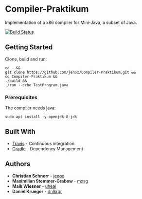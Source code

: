 # Compiler-Praktikum

Implementation of a x86 compiler for Mini-Java, a subset of Java.

[![Build Status](https://travis-ci.com/jenox/Compiler-Praktikum.svg?token=2Hpitr42Fc9ncX1AKNvG&branch=dev)](https://travis-ci.com/jenox/Compiler-Praktikum)

## Getting Started

Clone, build and run:
```
cd ~ &&
git clone https://github.com/jenox/Compiler-Praktikum.git &&
cd Compiler-Praktikum &&
./build &&
./run --echo TestProgram.java
```


### Prerequisites

The compiler needs java:

```
sudo apt install -y openjdk-8-jdk
```

## Built With

* [Travis](http://www.travis-ci.com) - Continuous integration
* [Gradle](https://gradle.org/) - Dependency Management

## Authors

* **Christian Schnorr** - [jenox](https://github.com/Jenox)
* **Maximilian Stemmer-Grabow** - [mxsg](https://github.com/mxsg)
* **Maik Wiesner** - [uheai](https://github.com/uheai)
* **Daniel Krueger** - [dnlkrgr](https://github.com/dnlkrgr)

